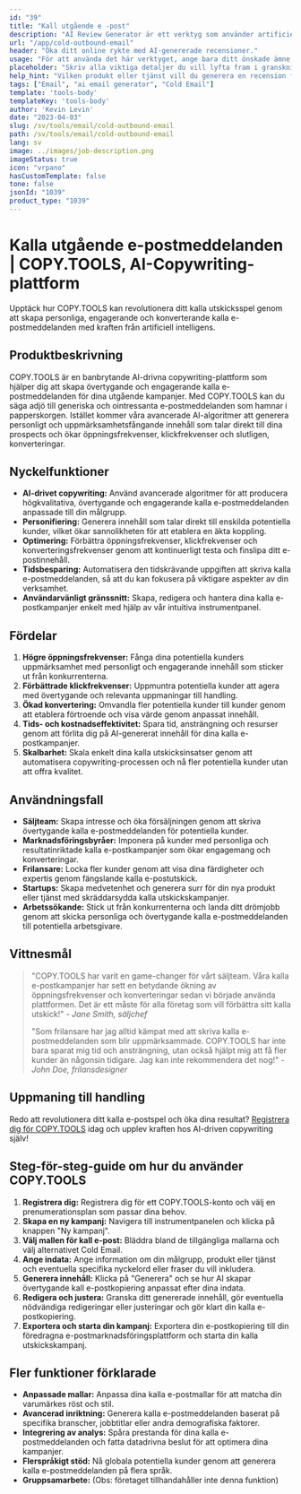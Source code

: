 ```yaml
---
id: "39"
title: "Kall utgående e -post"
description: "AI Review Generator är ett verktyg som använder artificiell intelligens för att skapa autentiska och övertygande recensioner för produkter eller tjänster.  Spara tid och ansträngning genom att skapa realistiska, sammanhängande och engagerande recensioner baserade på ett givet ämne eller nyckelord för att förbättra din online -närvaro och trovärdighet."
url: "/app/cold-outbound-email"
header: "Öka ditt online rykte med AI-genererade recensioner."
usage: "För att använda det här verktyget, ange bara ditt önskade ämne, nyckelord och nyckelfunktioner i produkten eller tjänsten.  AI-granskningsgeneratorn kommer sedan att skapa en välstrukturerad, unik och övertygande recension baserad på din input."
placeholder: "Skriv alla viktiga detaljer du vill lyfta fram i granskningen, till exempel: \ n \ n Nyckelpunkter: \ n \ n1.  Utmärkt kundservice \ n2.  Högkvalitativ produkt \ n3.  Snabb frakt \ n \ n Nyckelord: kundservice, produktkvalitet, frakt \ n \ n"
help_hint: "Vilken produkt eller tjänst vill du generera en recension för?  Ange några nyckelord relaterade till ämnet så skapar vi en övertygande granskning baserad på din input.  Det rekommenderas att lista de viktigaste punkter du vill lyfta fram i granskningen."
tags: ["Email", "ai email generator", "Cold Email"]
template: 'tools-body'
templateKey: 'tools-body'
author: 'Kevin Levin'
date: "2023-04-03"
slug: /sv/tools/email/cold-outbound-email
path: /sv/tools/email/cold-outbound-email
lang: sv
image: ../images/job-description.png
imageStatus: true
icon: "vrpano"
hasCustomTemplate: false
tone: false
jsonId: "1039"
product_type: "1039"
---
```

# Kalla utgående e-postmeddelanden | COPY.TOOLS, AI-Copywriting-plattform

Upptäck hur COPY.TOOLS kan revolutionera ditt kalla utskicksspel genom att skapa personliga, engagerande och konverterande kalla e-postmeddelanden med kraften från artificiell intelligens.

## Produktbeskrivning

COPY.TOOLS är en banbrytande AI-drivna copywriting-plattform som hjälper dig att skapa övertygande och engagerande kalla e-postmeddelanden för dina utgående kampanjer. Med COPY.TOOLS kan du säga adjö till generiska och ointressanta e-postmeddelanden som hamnar i papperskorgen. Istället kommer våra avancerade AI-algoritmer att generera personligt och uppmärksamhetsfångande innehåll som talar direkt till dina prospects och ökar öppningsfrekvenser, klickfrekvenser och slutligen, konverteringar.

## Nyckelfunktioner

- **AI-drivet copywriting:** Använd avancerade algoritmer för att producera högkvalitativa, övertygande och engagerande kalla e-postmeddelanden anpassade till din målgrupp.
- **Personifiering:** Generera innehåll som talar direkt till enskilda potentiella kunder, vilket ökar sannolikheten för att etablera en äkta koppling.
- **Optimering:** Förbättra öppningsfrekvenser, klickfrekvenser och konverteringsfrekvenser genom att kontinuerligt testa och finslipa ditt e-postinnehåll.
- **Tidsbesparing:** Automatisera den tidskrävande uppgiften att skriva kalla e-postmeddelanden, så att du kan fokusera på viktigare aspekter av din verksamhet.
- **Användarvänligt gränssnitt:** Skapa, redigera och hantera dina kalla e-postkampanjer enkelt med hjälp av vår intuitiva instrumentpanel.

## Fördelar

1. **Högre öppningsfrekvenser:** Fånga dina potentiella kunders uppmärksamhet med personligt och engagerande innehåll som sticker ut från konkurrenterna.
2. **Förbättrade klickfrekvenser:** Uppmuntra potentiella kunder att agera med övertygande och relevanta uppmaningar till handling.
3. **Ökad konvertering:** Omvandla fler potentiella kunder till kunder genom att etablera förtroende och visa värde genom anpassat innehåll.
4. **Tids- och kostnadseffektivitet:** Spara tid, ansträngning och resurser genom att förlita dig på AI-genererat innehåll för dina kalla e-postkampanjer.
5. **Skalbarhet:** Skala enkelt dina kalla utskicksinsatser genom att automatisera copywriting-processen och nå fler potentiella kunder utan att offra kvalitet.

## Användningsfall

- **Säljteam:** Skapa intresse och öka försäljningen genom att skriva övertygande kalla e-postmeddelanden för potentiella kunder.
- **Marknadsföringsbyråer:** Imponera på kunder med personliga och resultatinriktade kalla e-postkampanjer som ökar engagemang och konverteringar.
- **Frilansare:** Locka fler kunder genom att visa dina färdigheter och expertis genom fängslande kalla e-postutskick.
- **Startups:** Skapa medvetenhet och generera surr för din nya produkt eller tjänst med skräddarsydda kalla utskickskampanjer.
- **Arbetssökande:** Stick ut från konkurrenterna och landa ditt drömjobb genom att skicka personliga och övertygande kalla e-postmeddelanden till potentiella arbetsgivare.

## Vittnesmål

> "COPY.TOOLS har varit en game-changer för vårt säljteam. Våra kalla e-postkampanjer har sett en betydande ökning av öppningsfrekvenser och konverteringar sedan vi började använda plattformen. Det är ett måste för alla företag som vill förbättra sitt kalla utskick!" - _Jane Smith, säljchef_
>
> "Som frilansare har jag alltid kämpat med att skriva kalla e-postmeddelanden som blir uppmärksammade. COPY.TOOLS har inte bara sparat mig tid och ansträngning, utan också hjälpt mig att få fler kunder än någonsin tidigare. Jag kan inte rekommendera det nog!" - _John Doe, frilansdesigner_

## Uppmaning till handling

Redo att revolutionera ditt kalla e-postspel och öka dina resultat? [Registrera dig för COPY.TOOLS](https://www.COPY.TOOLS) idag och upplev kraften hos AI-driven copywriting själv!

## Steg-för-steg-guide om hur du använder COPY.TOOLS

1. **Registrera dig:** Registrera dig för ett COPY.TOOLS-konto och välj en prenumerationsplan som passar dina behov.
2. **Skapa en ny kampanj:** Navigera till instrumentpanelen och klicka på knappen "Ny kampanj".
3. **Välj mallen för kall e-post:** Bläddra bland de tillgängliga mallarna och välj alternativet Cold Email.
4. **Ange indata:** Ange information om din målgrupp, produkt eller tjänst och eventuella specifika nyckelord eller fraser du vill inkludera.
5. **Generera innehåll:** Klicka på "Generera" och se hur AI skapar övertygande kall e-postkopiering anpassat efter dina indata.
6. **Redigera och justera:** Granska ditt genererade innehåll, gör eventuella nödvändiga redigeringar eller justeringar och gör klart din kalla e-postkopiering.
7. **Exportera och starta din kampanj:** Exportera din e-postkopiering till din föredragna e-postmarknadsföringsplattform och starta din kalla utskickskampanj.

## Fler funktioner förklarade

- **Anpassade mallar:** Anpassa dina kalla e-postmallar för att matcha din varumärkes röst och stil.
- **Avancerad inriktning:** Generera kalla e-postmeddelanden baserat på specifika branscher, jobbtitlar eller andra demografiska faktorer.
- **Integrering av analys:** Spåra prestanda för dina kalla e-postmeddelanden och fatta datadrivna beslut för att optimera dina kampanjer.
- **Flerspråkigt stöd:** Nå globala potentiella kunder genom att generera kalla e-postmeddelanden på flera språk.
- **Gruppsamarbete:** (Obs: företaget tillhandahåller inte denna funktion)